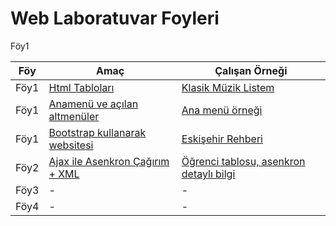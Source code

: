 # Web Laboratuvar Foyleri 

Föy1 

|Föy | Amaç | Çalışan Örneği |  
|-|-|-|
|Föy1 | [Html Tabloları ](https://github.com/Pilestin/Web_Lab/tree/master/Foy1/Soru1) | [Klasik Müzik Listem](https://pilestin.github.io/Web_Lab/Foy1/Soru1/index.html ) | 
|Föy1 | [Anamenü ve açılan altmenüler](https://github.com/Pilestin/Web_Lab/tree/master/Foy1/Soru2) | [Ana menü örneği](https://pilestin.github.io/Web_Lab/Foy1/Soru2/index.html  ) | 
|Föy1 | [Bootstrap kullanarak websitesi](https://github.com/Pilestin/Web_Lab/tree/master/Foy1/Soru3) | [Eskişehir Rehberi](https://pilestin.github.io/Web_Lab/Foy1/Soru3/index.html ) | 
|Föy2 | [Ajax ile Asenkron Çağırım + XML](https://github.com/Pilestin/Web_Lab/tree/master/Foy2) | [Öğrenci tablosu, asenkron detaylı bilgi](https://pilestin.github.io/Web_Lab/Foy2/index.html) | 
|Föy3 | - | - | 
|Föy4 | - | - | 


